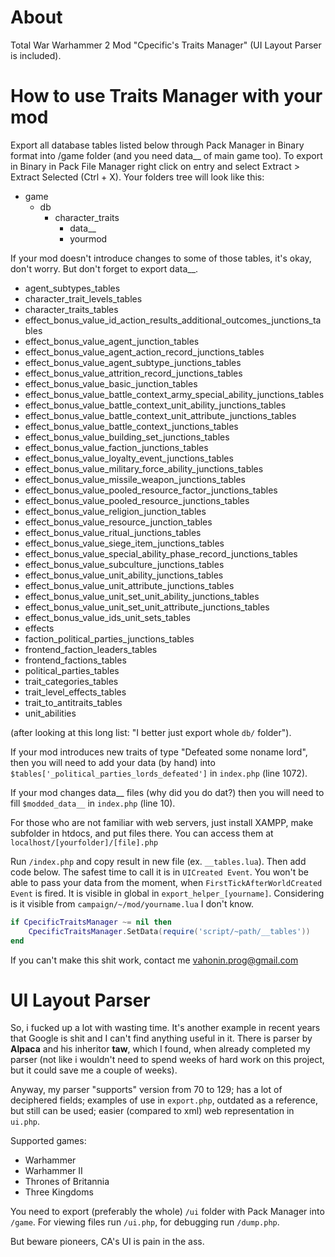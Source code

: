 # About
Total War Warhammer 2 Mod "Cpecific's Traits Manager" (UI Layout Parser is included).

# How to use Traits Manager with your mod
Export all database tables listed below through Pack Manager in Binary format into /game folder (and you need data__ of main game too). To export in Binary in Pack File Manager right click on entry and select Extract > Extract Selected (Ctrl + X).
Your folders tree will look like this:
- game
  - db
    - character_traits
	  - data__
	  - yourmod

If your mod doesn't introduce changes to some of those tables, it's okay, don't worry. But don't forget to export data__.
* agent_subtypes_tables
* character_trait_levels_tables
* character_traits_tables
* effect_bonus_value_id_action_results_additional_outcomes_junctions_tables
* effect_bonus_value_agent_junction_tables
* effect_bonus_value_agent_action_record_junctions_tables
* effect_bonus_value_agent_subtype_junctions_tables
* effect_bonus_value_attrition_record_junctions_tables
* effect_bonus_value_basic_junction_tables
* effect_bonus_value_battle_context_army_special_ability_junctions_tables
* effect_bonus_value_battle_context_unit_ability_junctions_tables
* effect_bonus_value_battle_context_unit_attribute_junctions_tables
* effect_bonus_value_battle_context_junctions_tables
* effect_bonus_value_building_set_junctions_tables
* effect_bonus_value_faction_junctions_tables
* effect_bonus_value_loyalty_event_junctions_tables
* effect_bonus_value_military_force_ability_junctions_tables
* effect_bonus_value_missile_weapon_junctions_tables
* effect_bonus_value_pooled_resource_factor_junctions_tables
* effect_bonus_value_pooled_resource_junctions_tables
* effect_bonus_value_religion_junction_tables
* effect_bonus_value_resource_junction_tables
* effect_bonus_value_ritual_junctions_tables
* effect_bonus_value_siege_item_junctions_tables
* effect_bonus_value_special_ability_phase_record_junctions_tables
* effect_bonus_value_subculture_junctions_tables
* effect_bonus_value_unit_ability_junctions_tables
* effect_bonus_value_unit_attribute_junctions_tables
* effect_bonus_value_unit_set_unit_ability_junctions_tables
* effect_bonus_value_unit_set_unit_attribute_junctions_tables
* effect_bonus_value_ids_unit_sets_tables
* effects
* faction_political_parties_junctions_tables
* frontend_faction_leaders_tables
* frontend_factions_tables
* political_parties_tables
* trait_categories_tables
* trait_level_effects_tables
* trait_to_antitraits_tables
* unit_abilities

(after looking at this long list: "I better just export whole `db/` folder").

If your mod introduces new traits of type "Defeated some noname lord", then you will need to add your data (by hand) into `$tables['_political_parties_lords_defeated']` in `index.php` (line 1072).

If your mod changes data__ files (why did you do dat?) then you will need to fill `$modded_data__` in `index.php` (line 10).

For those who are not familiar with web servers, just install XAMPP, make subfolder in htdocs, and put files there. You can access them at `localhost/[yourfolder]/[file].php`

Run `/index.php` and copy result in new file (ex. `__tables.lua`). Then add code below. The safest time to call it is in `UICreated Event`. You won't be able to pass your data from the moment, when `FirstTickAfterWorldCreated Event` is fired. It is visible in global in `export_helper_[yourname]`. Considering is it visible from `campaign/~/mod/yourname.lua` I don't know.
```lua
if CpecificTraitsManager ~= nil then
	CpecificTraitsManager.SetData(require('script/~path/__tables'))
end
```

If you can't make this shit work, contact me vahonin.prog@gmail.com

# UI Layout Parser
So, i fucked up a lot with wasting time. It's another example in recent years that Google is shit and I can't find anything useful in it.
There is parser by __Alpaca__ and his inheritor __taw__, which I found, when already completed my parser (not like i wouldn't need to spend weeks of hard work on this project, but it could save me a couple of weeks).

Anyway, my parser "supports" version from 70 to 129; has a lot of deciphered fields; examples of use in `export.php`, outdated as a reference, but still can be used; easier (compared to xml) web representation in `ui.php`.

Supported games:
* Warhammer
* Warhammer II
* Thrones of Britannia
* Three Kingdoms

You need to export (preferably the whole) `/ui` folder with Pack Manager into `/game`.
For viewing files run `/ui.php`, for debugging run `/dump.php`.

But beware pioneers, CA's UI is pain in the ass.
